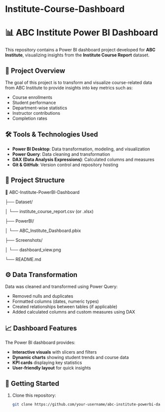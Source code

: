 # Institute-Course-Dashboard
# 📊 ABC Institute Power BI Dashboard

This repository contains a Power BI dashboard project developed for **ABC Institute**, visualizing insights from the **Institute Course Report** dataset.

## 🔧 Project Overview

The goal of this project is to transform and visualize course-related data from ABC Institute to provide insights into key metrics such as:
- Course enrollments
- Student performance
- Department-wise statistics
- Instructor contributions
- Completion rates

## 🛠️ Tools & Technologies Used

- **Power BI Desktop**: Data transformation, modeling, and visualization
- **Power Query**: Data cleaning and transformation
- **DAX (Data Analysis Expressions)**: Calculated columns and measures
- **Git & GitHub**: Version control and repository hosting

## 📁 Project Structure

📂 ABC-Institute-PowerBI-Dashboard

├── Dataset/

│ └── institute_course_report.csv (or .xlsx)

├── PowerBI/

│ └── ABC_Institute_Dashboard.pbix

├── Screenshots/

│ └── dashboard_view.png

└── README.md


## ⚙️ Data Transformation

Data was cleaned and transformed using Power Query:
- Removed nulls and duplicates
- Formatted columns (dates, numeric types)
- Created relationships between tables (if applicable)
- Added calculated columns and custom measures using DAX

## 📈 Dashboard Features

The Power BI dashboard provides:
- **Interactive visuals** with slicers and filters
- **Dynamic charts** showing student trends and course data
- **KPI cards** displaying key statistics
- **User-friendly layout** for quick insights

## 🚀 Getting Started

1. Clone this repository:
   ```bash
   git clone https://github.com/your-username/abc-institute-powerbi-dashboard.git

